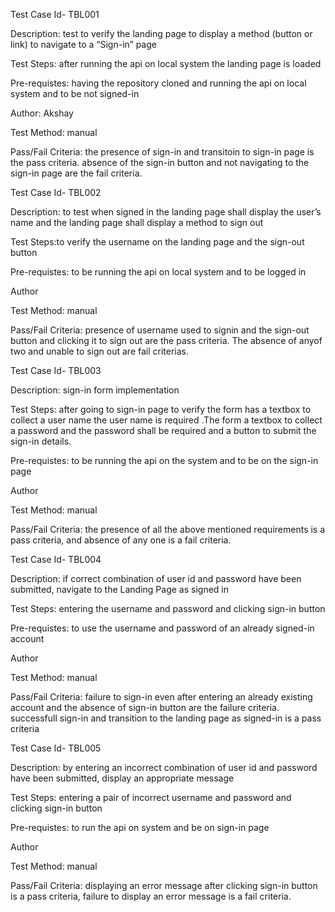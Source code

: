 Test Case Id- TBL001

Description: test to verify the landing page to display a method (button or link) to navigate to a “Sign-in” page

Test Steps: after running the api on local system the landing page is loaded 

Pre-requistes: having the repository cloned and running the api on local system and to be not signed-in

Author: Akshay

Test Method: manual

Pass/Fail Criteria: the presence of sign-in and transitoin to sign-in page is the pass criteria. absence of the sign-in button  and not navigating to the sign-in page are the fail criteria.



Test Case Id- TBL002

Description: to test when signed in the landing page shall display the user’s name and the landing page shall display a method to sign out

Test Steps:to verify the username on the landing page and the sign-out button

Pre-requistes: to be running the api on local system and to be logged in

Author

Test Method: manual

Pass/Fail Criteria: presence of username used to signin and the sign-out button and clicking it to sign out are the pass criteria. The absence of anyof two and unable to sign out are fail criterias.


Test Case Id- TBL003

Description: sign-in form implementation

Test Steps: after going to sign-in page to verify the form has a textbox to collect a user name the user name is required .The form a textbox to collect a password and the 
password shall be required
and a button to submit the sign-in details.

Pre-requistes: to be running the api on the system and to be on the sign-in page

Author

Test Method: manual 

Pass/Fail Criteria: the presence of all the above mentioned requirements is a pass criteria, and absence of any one is a fail criteria.


Test Case Id- TBL004

Description: if correct combination of user id and password have been submitted, navigate to the Landing Page as signed in

Test Steps: entering the username and password and clicking sign-in button 

Pre-requistes: to use the username and password of an already signed-in account

Author

Test Method: manual

Pass/Fail Criteria: failure to sign-in even after entering an already existing account and the absence of sign-in button are the failure criteria. successfull sign-in and transition to the landing page as signed-in is a pass criteria


Test Case Id- TBL005

Description: by entering an incorrect combination of user id and password have been submitted, display an appropriate message

Test Steps: entering a pair of incorrect username and password and clicking sign-in button 

Pre-requistes: to run the api on system and be on sign-in page

Author

Test Method: manual

Pass/Fail Criteria: displaying an error message after clicking sign-in button is a pass criteria, failure to display an error message is a fail criteria.



